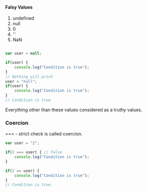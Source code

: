 
#### Falsy Values

1. undefined
2. null
3. 0
4. ''
5. NaN

```js

var user = null;

if(user) {
	console.log("Condition is true");
}
// Nothing will print
user = "null";
if(user) {
	console.log("Condition is true");
}
// Condition is true
```

Everything other than these values considered as a truthy values.

### Coercion

 ===  - strict check is called coercion.

```js
var user = "2";

if(2 === user) { // False
	console.log("Condition is true");
}

if(2 == user) {
	console.log("Condition is true");
}
// Condition is true.
```







